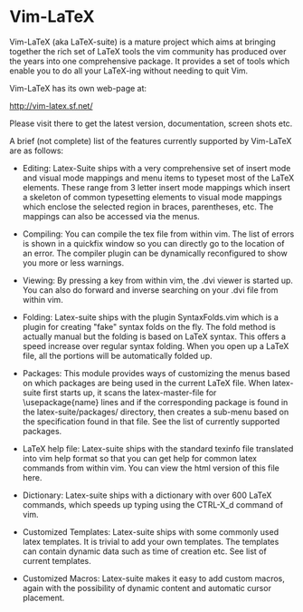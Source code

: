 Vim-LaTeX
========================
Vim-LaTeX (aka LaTeX-suite) is a mature project which aims at bringing 
together the rich set of LaTeX tools the vim community has produced over 
the years into one comprehensive package. It provides a set of tools 
which enable you to do all your LaTeX-ing without needing to quit Vim. 

Vim-LaTeX has its own web-page at: 

http://vim-latex.sf.net/ 

Please visit there to get the latest version, documentation, screen shots etc. 

A brief (not complete) list of the features currently supported by 
Vim-LaTeX are as follows: 

* Editing:  Latex-Suite ships with a very comprehensive set of insert 
  mode and visual mode mappings and menu items to typeset most of the 
  LaTeX elements. These range from 3 letter insert mode mappings which 
  insert a skeleton of common typesetting elements to visual mode 
  mappings which enclose the selected region in braces, parentheses, 
  etc. The mappings can also be accessed via the menus. 

* Compiling: You can compile the tex file from within vim. The list of 
  errors is shown in a quickfix window so you can directly go to the 
  location of an error. The compiler plugin can be dynamically 
  reconfigured to show you more or less warnings. 

* Viewing: By pressing a key from within vim, the .dvi viewer is started 
  up. You can also do forward and inverse searching on your .dvi file 
  from within vim. 

* Folding: Latex-suite ships with the plugin SyntaxFolds.vim which is 
  a plugin for creating "fake" syntax folds on the fly. The fold method 
  is actually manual but the folding is based on LaTeX syntax. This 
  offers a speed increase over regular syntax folding. When you open up 
  a LaTeX file, all the portions will be automatically folded up. 

* Packages: This module provides ways of customizing the menus based on 
  which packages are being used in the current LaTeX file. When 
  latex-suite first starts up, it scans the latex-master-file for 
  \usepackage{name} lines and if the corresponding package is found in 
  the latex-suite/packages/ directory, then creates a sub-menu based on 
  the specification found in that file. See the list of currently 
  supported packages. 

* LaTeX help file: Latex-suite ships with the standard texinfo file 
  translated into vim help format so that you can get help for common 
  latex commands from within vim. You can view the html version of this 
  file here. 

* Dictionary: Latex-suite ships with a dictionary with over 600 LaTeX 
  commands, which speeds up typing using the CTRL-X_d command of vim. 

* Customized Templates: Latex-suite ships with some commonly used latex 
  templates. It is trivial to add your own templates. The templates can 
  contain dynamic data such as time of creation etc. See list of current 
  templates. 

* Customized Macros: Latex-suite makes it easy to add custom macros, 
  again with the possibility of dynamic content and automatic cursor 
  placement. 
